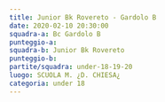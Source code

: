 ```yaml
---
title: Junior Bk Rovereto - Gardolo B
date: 2020-02-10 20:30:00
squadra-a: Bc Gardolo B
punteggio-a: 
squadra-b: Junior Bk Rovereto
punteggio-b: 
partite/squadra: under-18-19-20
luogo: SCUOLA M. ¿D. CHIESA¿
categoria: under 18
---
```

